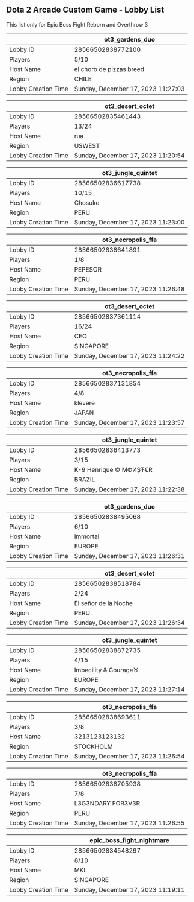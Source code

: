 ## Dota 2 Arcade Custom Game - Lobby List

This list only for Epic Boss Fight Reborn and Overthrow 3

|  | ot3_gardens_duo |
| ------ | ------ |
| Lobby ID | 28566502838772100 |
| Players | 5/10 |
| Host Name | el choro de pizzas breed |
| Region | CHILE |
| Lobby Creation Time | Sunday, December 17, 2023 11:27:03 |


|  | ot3_desert_octet |
| ------ | ------ |
| Lobby ID | 28566502835461443 |
| Players | 13/24 |
| Host Name | rua |
| Region | USWEST |
| Lobby Creation Time | Sunday, December 17, 2023 11:20:54 |


|  | ot3_jungle_quintet |
| ------ | ------ |
| Lobby ID | 28566502836617738 |
| Players | 10/15 |
| Host Name | Chosuke |
| Region | PERU |
| Lobby Creation Time | Sunday, December 17, 2023 11:23:00 |


|  | ot3_necropolis_ffa |
| ------ | ------ |
| Lobby ID | 28566502838641891 |
| Players | 1/8 |
| Host Name | PEPESOR |
| Region | PERU |
| Lobby Creation Time | Sunday, December 17, 2023 11:26:48 |


|  | ot3_desert_octet |
| ------ | ------ |
| Lobby ID | 28566502837361114 |
| Players | 16/24 |
| Host Name | CEO |
| Region | SINGAPORE |
| Lobby Creation Time | Sunday, December 17, 2023 11:24:22 |


|  | ot3_necropolis_ffa |
| ------ | ------ |
| Lobby ID | 28566502837131854 |
| Players | 4/8 |
| Host Name | klevere |
| Region | JAPAN |
| Lobby Creation Time | Sunday, December 17, 2023 11:23:57 |


|  | ot3_jungle_quintet |
| ------ | ------ |
| Lobby ID | 28566502836413773 |
| Players | 3/15 |
| Host Name | K-9 Henrique © ΜФИŞŦ€R |
| Region | BRAZIL |
| Lobby Creation Time | Sunday, December 17, 2023 11:22:38 |


|  | ot3_gardens_duo |
| ------ | ------ |
| Lobby ID | 28566502838495068 |
| Players | 6/10 |
| Host Name | Immortal |
| Region | EUROPE |
| Lobby Creation Time | Sunday, December 17, 2023 11:26:31 |


|  | ot3_desert_octet |
| ------ | ------ |
| Lobby ID | 28566502838518784 |
| Players | 2/24 |
| Host Name | El señor de la Noche |
| Region | PERU |
| Lobby Creation Time | Sunday, December 17, 2023 11:26:34 |


|  | ot3_jungle_quintet |
| ------ | ------ |
| Lobby ID | 28566502838872735 |
| Players | 4/15 |
| Host Name | Imbecility & Courage♉ |
| Region | EUROPE |
| Lobby Creation Time | Sunday, December 17, 2023 11:27:14 |


|  | ot3_necropolis_ffa |
| ------ | ------ |
| Lobby ID | 28566502838693611 |
| Players | 3/8 |
| Host Name | 3213123123132 |
| Region | STOCKHOLM |
| Lobby Creation Time | Sunday, December 17, 2023 11:26:54 |


|  | ot3_necropolis_ffa |
| ------ | ------ |
| Lobby ID | 28566502838705938 |
| Players | 7/8 |
| Host Name | L3G3NDARY FOR3V3R |
| Region | PERU |
| Lobby Creation Time | Sunday, December 17, 2023 11:26:55 |


|  | epic_boss_fight_nightmare |
| ------ | ------ |
| Lobby ID | 28566502834548297 |
| Players | 8/10 |
| Host Name | MKL |
| Region | SINGAPORE |
| Lobby Creation Time | Sunday, December 17, 2023 11:19:11 |


